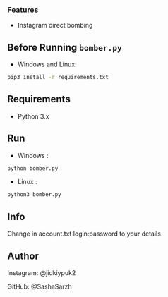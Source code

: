 ### Features

- Instagram direct bombing

## Before Running `bomber.py`


* Windows and Linux:

```bash
pip3 install -r requirements.txt

```

## Requirements

*  Python 3.x

## Run

* Windows :

```bash
python bomber.py
```
* Linux :

```bash
python3 bomber.py
```

## Info

Change in account.txt login:password to your details


## Author

Instagram: @jidkiypuk2

GitHub: @SashaSarzh
